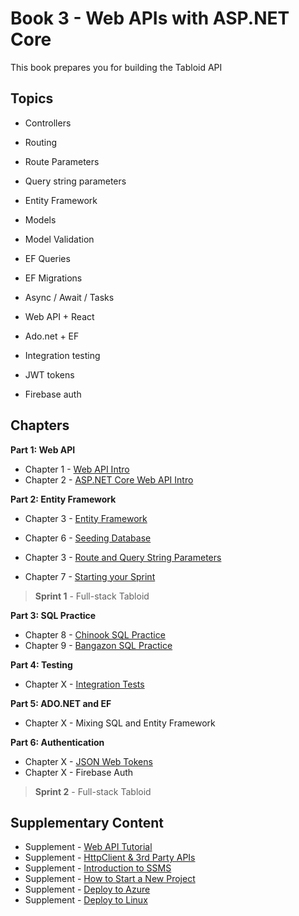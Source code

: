 # Book 3 - Web APIs with <span>ASP.</span>NET Core

This book prepares you for building the Tabloid API

## Topics

* Controllers
* Routing
* Route Parameters
* Query string parameters
* Entity Framework
* Models
* Model Validation
* EF Queries
* EF Migrations
* Async / Await / Tasks
* Web API + React

* Ado.net + EF
* Integration testing
* JWT tokens
* Firebase auth

## Chapters

**Part 1: Web API**

* Chapter 1 - [Web API Intro](./chapters/API_OVERVIEW.md)
* Chapter 2 - [ASP.NET Core Web API Intro](./chapters/ASP_NET_WEB_API_INTRO.md)

**Part 2: Entity Framework**

* Chapter 3 - [Entity Framework](./chapters/EF_INTRO.md)
* Chapter 6 - [Seeding Database](./chapters/EF_SEEDING.md)

* Chapter 3 - [Route and Query String Parameters](./chapters/CONTROLLER_PARAMETERS.md)

* Chapter 7 - [Starting your Sprint](./chapters/HOW_TO_START.md)

> __Sprint 1__ - Full-stack Tabloid

**Part 3: SQL Practice**

* Chapter 8 - [Chinook SQL Practice](./chapters/CHINOOK.md)
* Chapter 9 - [Bangazon SQL Practice](./chapters/BANGAZON_SQL_EXERCISE.md)

**Part 4: Testing**

* Chapter X - [Integration Tests](./chapters/INTEGRATION_TESTS.md)

**Part 5: ADO<span>.NET</span> and EF**

* Chapter X - Mixing SQL and Entity Framework

**Part 6: Authentication**

* Chapter X - [JSON Web Tokens](./chapters/JWT.md)
* Chapter X - Firebase Auth

> __Sprint 2__ - Full-stack Tabloid

## Supplementary Content

* Supplement - [Web API Tutorial](https://docs.microsoft.com/en-us/aspnet/core/tutorials/first-web-api?view=aspnetcore-3.0)
* Supplement - [HttpClient & 3rd Party APIs](./chapters/HTTPCLIENT.md)
* Supplement - [Introduction to SSMS](./chapters/SSMS_INTRO.md)
* Supplement - [How to Start a New Project](./chapters/PROJECT_INIT.md)
* Supplement - [Deploy to Azure](./chapters/AZURE_DEPLOY.md)
* Supplement - [Deploy to Linux](./chapters/LINUX_DEPLOY.md)
